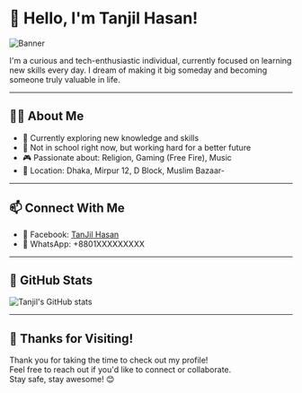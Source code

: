 # 👋 Hello, I'm Tanjil Hasan!

![Banner](https://files.catbox.moe/egw7cj.jpg)

I'm a curious and tech-enthusiastic individual, currently focused on learning new skills every day. I dream of making it big someday and becoming someone truly valuable in life.

---

## 🧑‍💻 About Me

- 🔭 Currently exploring new knowledge and skills
- 🌱 Not in school right now, but working hard for a better future
- 🎮 Passionate about: Religion, Gaming (Free Fire), Music
- 📍 Location: Dhaka, Mirpur 12, D Block, Muslim Bazaar-

---


## 📫 Connect With Me

- 🧵 Facebook: [TanJil Hasan](https://www.facebook.com/picchii.143?mibextid=ZbWKwL)
- 📱 WhatsApp: +8801XXXXXXXXX

---

## 📂 GitHub Stats

![Tanjil's GitHub stats](https://github-readme-stats.vercel.app/api?username=your-github-username&show_icons=true&theme=radical)

---

## 💖 Thanks for Visiting!

Thank you for taking the time to check out my profile!  
Feel free to reach out if you'd like to connect or collaborate.  
Stay safe, stay awesome! 😊
